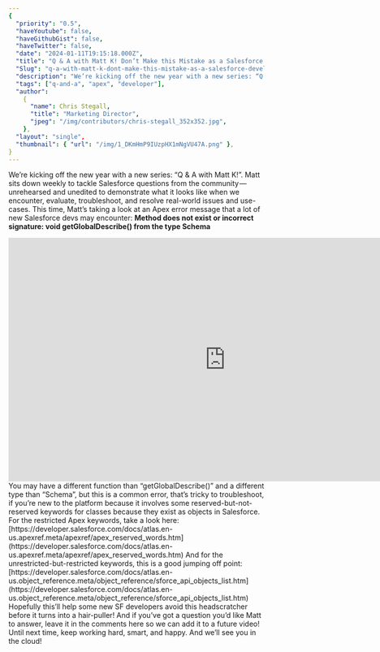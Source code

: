 ```yaml
---
{
  "priority": "0.5",
  "haveYoutube": false,
  "haveGithubGist": false,
  "haveTwitter": false,
  "date": "2024-01-11T19:15:18.000Z",
  "title": "Q & A with Matt K! Don’t Make this Mistake as a Salesforce Developer",
  "Slug": "q-a-with-matt-k-dont-make-this-mistake-as-a-salesforce-developer",
  "description": "We’re kicking off the new year with a new series: “Q &amp; A with Matt K!”..",
  "tags": ["q-and-a", "apex", "developer"],
  "author":
    {
      "name": Chris Stegall,
      "title": "Marketing Director",
      "jpeg": "/img/contributors/chris-stegall_352x352.jpg",
    },
  "layout": "single",
  "thumbnail": { "url": "/img/1_DKmHmP9IUzpHX1mNgVU47A.png" },
}
---
```


We’re kicking off the new year with a new series: “Q &amp; A with Matt K!”.
Matt sits down weekly to tackle Salesforce questions from the community — unrehearsed and unedited to demonstrate what it looks like when we encounter, evaluate, troubleshoot, and resolve real-world issues and use-cases.
This time, Matt’s taking a look at an Apex error message that a lot of new Salesforce devs may encounter:
**Method does not exist or incorrect signature: void getGlobalDescribe() from the type Schema**

<iframe src="https://cdn.embedly.com/widgets/media.html?src=https%3A%2F%2Fwww.youtube.com%2Fembed%2FoLv4Hb-kcaA%3Ffeature%3Doembed&amp;display_name=YouTube&amp;url=https%3A%2F%2Fwww.youtube.com%2Fwatch%3Fv%3DoLv4Hb-kcaA&amp;image=https%3A%2F%2Fi.ytimg.com%2Fvi%2FoLv4Hb-kcaA%2Fhqdefault.jpg&amp;key=a19fcc184b9711e1b4764040d3dc5c07&amp;type=text%2Fhtml&amp;schema=youtube" width="854" height="480" frameborder="0" scrolling="no">[https://medium.com/media/f70f4e02f7ead2d0eeef6c8b6ed1f153/href](https://medium.com/media/f70f4e02f7ead2d0eeef6c8b6ed1f153/href)</iframe>You may have a different function than “getGlobalDescribe()” and a different type than “Schema”, but this is a common error, that’s tricky to troubleshoot, if you’re new to the platform because it involves some reserved-but-not-reserved keywords for classes because they exist as objects in Salesforce.
For the restricted Apex keywords, take a look here: [https://developer.salesforce.com/docs/atlas.en-us.apexref.meta/apexref/apex_reserved_words.htm](https://developer.salesforce.com/docs/atlas.en-us.apexref.meta/apexref/apex_reserved_words.htm)
And for the unrestricted-but-restricted keywords, this is a good jumping off point: [https://developer.salesforce.com/docs/atlas.en-us.object_reference.meta/object_reference/sforce_api_objects_list.htm](https://developer.salesforce.com/docs/atlas.en-us.object_reference.meta/object_reference/sforce_api_objects_list.htm)
Hopefully this’ll help some new SF developers avoid this headscratcher before it turns into a hair-puller!
And if you’ve got a question you’d like Matt to answer, leave it in the comments here so we can add it to a future video!
Until next time, keep working hard, smart, and happy. And we’ll see you in the cloud!
